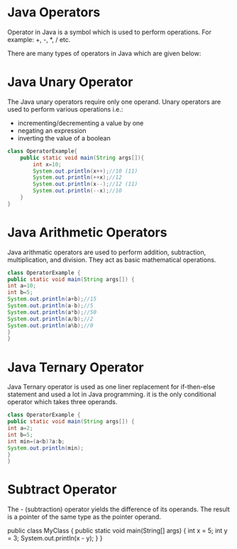# Java Operators

Operator in Java is a symbol which is used to perform operations. For example: +, -, *, / etc.

There are many types of operators in Java which are given below:

# Java Unary Operator

The Java unary operators require only one operand. Unary operators are used to perform various operations i.e.:

- incrementing/decrementing a value by one
- negating an expression
- inverting the value of a boolean

```java
class OperatorExample{  
	public static void main(String args[]){  
		int x=10;  
		System.out.println(x++);//10 (11)  
		System.out.println(++x);//12  
		System.out.println(x--);//12 (11)  
		System.out.println(--x);//10  
	}
}  
```

# Java Arithmetic Operators

Java arithmatic operators are used to perform addition, subtraction, multiplication, and division. They act as basic mathematical operations.

```java
class OperatorExample {  
public static void main(String args[]) {  
int a=10;  
int b=5;  
System.out.println(a+b);//15  
System.out.println(a-b);//5  
System.out.println(a*b);//50  
System.out.println(a/b);//2  
System.out.println(a%b);//0  
}
}  
```

# Java Ternary Operator

Java Ternary operator is used as one liner replacement for if-then-else statement and used a lot in Java programming. it is the only conditional operator which takes three operands.

```java
class OperatorExample {  
public static void main(String args[]) {  
int a=2;  
int b=5;  
int min=(a<b)?a:b;  
System.out.println(min);  
}
}  
```
# Subtract Operator

The - (subtraction) operator yields the difference of its operands. The result is a pointer of the same type as the pointer operand.

public class MyClass {
  public static void main(String[] args) {
    int x = 5;
    int y = 3;
    System.out.println(x - y);
  }
}

